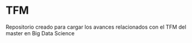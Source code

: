 # TFM
Repositorio creado para cargar los avances relacionados con el TFM del master en Big Data Science 

